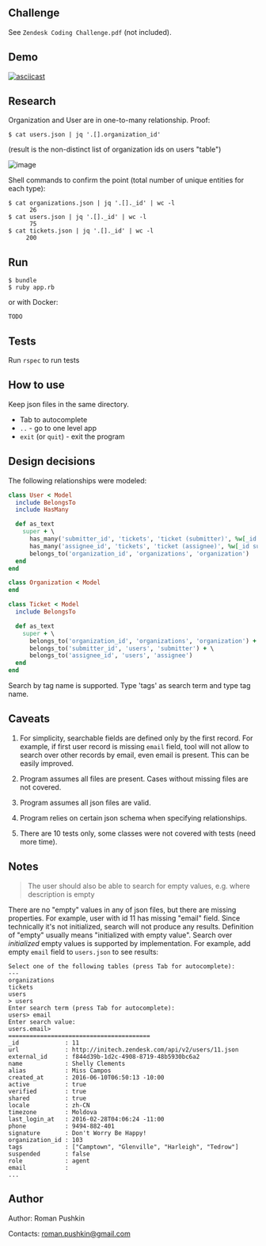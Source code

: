 ## Challenge

See `Zendesk Coding Challenge.pdf` (not included).

## Demo

[![asciicast](https://asciinema.org/a/6KstAGdGUZLKB9hGoCf1sTwxI.svg)](https://asciinema.org/a/6KstAGdGUZLKB9hGoCf1sTwxI)

## Research

Organization and User are in one-to-many relationship. Proof:

```
$ cat users.json | jq '.[].organization_id'
```

(result is the non-distinct list of organization ids on users "table")

![image](https://user-images.githubusercontent.com/1477672/51815662-6c9a1280-2277-11e9-87b4-64247224ce8e.png)

Shell commands to confirm the point (total number of unique entities for each type):

```
$ cat organizations.json | jq '.[]._id' | wc -l
      26
$ cat users.json | jq '.[]._id' | wc -l
      75
$ cat tickets.json | jq '.[]._id' | wc -l
     200
```

## Run

```
$ bundle
$ ruby app.rb
```

or with Docker:

```
TODO
```

## Tests

Run `rspec` to run tests

## How to use

Keep json files in the same directory. 

* Tab to autocomplete
* `..` - go to one level app
* `exit` (or `quit`) - exit the program

## Design decisions

The following relationships were modeled:

```ruby
class User < Model
  include BelongsTo
  include HasMany

  def as_text
    super + \
      has_many('submitter_id', 'tickets', 'ticket (submitter)', %w[_id subject]) + \
      has_many('assignee_id', 'tickets', 'ticket (assignee)', %w[_id subject]) + \
      belongs_to('organization_id', 'organizations', 'organization')
  end
end

class Organization < Model
end

class Ticket < Model
  include BelongsTo

  def as_text
    super + \
      belongs_to('organization_id', 'organizations', 'organization') + \
      belongs_to('submitter_id', 'users', 'submitter') + \
      belongs_to('assignee_id', 'users', 'assignee')
  end
end
```

Search by tag name is supported. Type 'tags' as search term and type tag name.

## Caveats

1) For simplicity, searchable fields are defined only by the first record. For example, if first user record is missing `email` field, tool will not allow to search over other records by email, even email is present. This can be easily improved.

2) Program assumes all files are present. Cases without missing files are not covered.

3) Program assumes all json files are valid.

4) Program relies on certain json schema when specifying relationships.

5) There are 10 tests only, some classes were not covered with tests (need more time).

## Notes

> The user should also be able to search for empty values, e.g. where description is empty

There are no "empty" values in any of json files, but there are missing properties. For example, user with id 11 has missing "email" field. Since technically it's not initialized, search will not produce any results. Definition of "empty" usually means "initialized with empty value". Search over _initialized_ empty values is supported by implementation. For example, add empty `email` field to `users.json` to see results:

```
Select one of the following tables (press Tab for autocomplete):
---
organizations
tickets
users
> users
Enter search term (press Tab for autocomplete):
users> email
Enter search value:
users.email>
========================================
_id             : 11
url             : http://initech.zendesk.com/api/v2/users/11.json
external_id     : f844d39b-1d2c-4908-8719-48b5930bc6a2
name            : Shelly Clements
alias           : Miss Campos
created_at      : 2016-06-10T06:50:13 -10:00
active          : true
verified        : true
shared          : true
locale          : zh-CN
timezone        : Moldova
last_login_at   : 2016-02-28T04:06:24 -11:00
phone           : 9494-882-401
signature       : Don't Worry Be Happy!
organization_id : 103
tags            : ["Camptown", "Glenville", "Harleigh", "Tedrow"]
suspended       : false
role            : agent
email           :
...
```

## Author

Author: Roman Pushkin

Contacts: roman.pushkin@gmail.com
